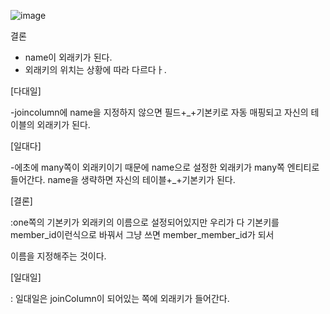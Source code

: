 ![image](https://user-images.githubusercontent.com/108928206/192942850-6ca6c7f9-9eef-4a33-8967-2188e0c95f00.png)

결론

- name이 외래키가 된다.
- 외래키의 위치는 상황에 따라 다르다ㅏ.

[다대일]

-joincolumn에 name을 지정하지 않으면 필드+_+기본키로 자동 매핑되고 자신의 테이블의 외래키가 된다.

[일대다]

-에초에 many쪽이 외래키이기 때문에 name으로 설정한 외래키가 many쪽 엔티티로 들어간다. name을 생략하면 자신의 테이블+_+기본키가 된다.

[결론]

:one쪽의 기본키가 외래키의 이름으로 설정되어있지만 우리가 다 기본키를 member_id이런식으로 바꿔서 그냥 쓰면 member_member_id가 되서

이름을 지정해주는 것이다.

[일대일]

: 일대일은 joinColumn이 되어있는 쪽에 외래키가 들어간다.
